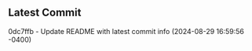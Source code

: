 
## Latest Commit
0dc7ffb - Update README with latest commit info (2024-08-29 16:59:56 -0400) <Yunxi-Zhou>

